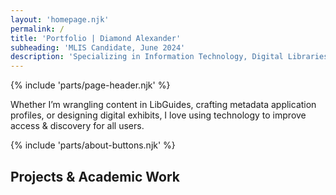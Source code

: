 ```yaml
---
layout: 'homepage.njk'
permalink: /
title: 'Portfolio | Diamond Alexander'
subheading: 'MLIS Candidate, June 2024'
description: 'Specializing in Information Technology, Digital Libraries, and Archives/Records Management'
---
```

{% include 'parts/page-header.njk' %}

Whether I’m wrangling content in LibGuides, crafting metadata application profiles, or designing digital exhibits, I love using technology to improve access & discovery for all users.

{% include 'parts/about-buttons.njk' %}

## Projects & Academic Work
